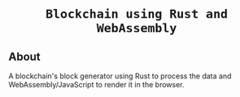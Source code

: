 <div align="center">

  <h1><code>Blockchain using Rust and WebAssembly</code></h1>

</div>

## About

A blockchain's block generator using Rust to process the data and WebAssembly/JavaScript to render it in the browser.
